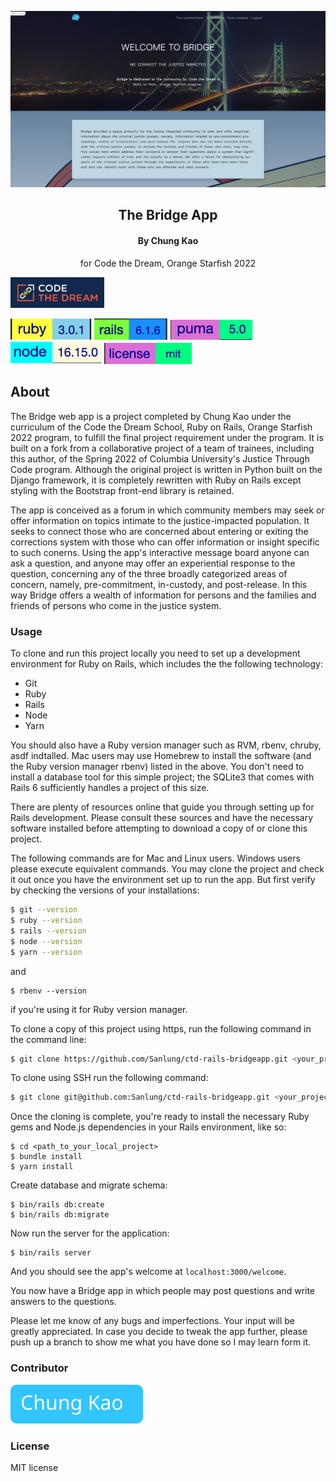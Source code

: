 <p align="center"><img src="./public/readme/site-screenshot.jpg" alt="site screenshot" /></p>
<h2 align="center">The Bridge App</h2>
<h4 align="center">By Chung Kao</h4>
<p align="center">for Code the Dream, Orange Starfish 2022</p>
<p align="left"><img width="150" src="./public/readme/ctd-logo.jpeg" /></p>

![ruby version](./public/readme/ruby-version.svg) ![rails version](./public/readme/rails-version.svg) ![puma version](./public/readme/puma-version.svg) ![node version](./public/readme/node-version.svg) ![license badge](./public/readme/license_badge.svg)

## About

The Bridge web app is a project completed by Chung Kao under the curriculum of the Code the Dream School, Ruby on Rails, Orange Starfish 2022 program, to fulfill the final project requirement under the program. It is built on a fork from a collaborative project of a team of trainees, including this author, of the Spring 2022 of Columbia University's Justice Through Code program. Although the original project is written in Python built on the Django framework, it is completely rewritten with Ruby on Rails except styling with the Bootstrap front-end library is retained.

The app is conceived as a forum in which community members may seek or offer information on topics intimate to the justice-impacted population. It seeks to connect those who are concerned about entering or exiting the corrections system with those who can offer information or insight specific to such conerns. Using the app's interactive message board anyone can ask a question, and anyone may offer an experiential response to the question, concerning any of the three broadly categorized areas of concern, namely, pre-commitment, in-custody, and post-release. In this way Bridge offers a wealth of information for persons and the families and friends of persons who come in the justice system.

### Usage

To clone and run this project locally you need to set up a development environment for Ruby on Rails, which includes the the following technology:

- Git
- Ruby
- Rails
- Node
- Yarn

You should also have a Ruby version manager such as RVM, rbenv, chruby, asdf indtalled. Mac users may use Homebrew to install the software (and the Ruby version manager rbenv) listed in the above. You don't need to install a database tool for this simple project; the SQLite3 that comes with Rails 6 sufficiently handles a project of this size.

There are plenty of resources online that guide you through setting up for Rails development. Please consult these sources and have the necessary software installed before attempting to download a copy of or clone this project.

The following commands are for Mac and Linux users. Windows users please execute equivalent commands. You may clone the project and check it out once you have the environment set up to run the app. But first verify by checking the versions of your installations:

```bash
$ git --version
$ ruby --version
$ rails --version
$ node --version
$ yarn --version
```

and

```
$ rbenv --version
```

if you're using it for Ruby version manager.

To clone a copy of this project using https, run the following command in the command line:

```bash
$ git clone https://github.com/Sanlung/ctd-rails-bridgeapp.git <your_project_directory_name>
```

To clone using SSH run the following command:

```bash
$ git clone git@github.com:Sanlung/ctd-rails-bridgeapp.git <your_project_directory_name>
```

Once the cloning is complete, you're ready to install the necessary Ruby gems and Node.js dependencies in your Rails environment, like so:

```
$ cd <path_to_your_local_project>
$ bundle install
$ yarn install
```

Create database and migrate schema:

```
$ bin/rails db:create
$ bin/rails db:migrate
```

Now run the server for the application:

```
$ bin/rails server
```

And you should see the app's welcome at `localhost:3000/welcome`.

You now have a Bridge app in which people may post questions and write answers to the questions.

Please let me know of any bugs and imperfections. Your input will be greatly appreciated. In case you decide to tweak the app further, please push up a branch to show me what you have done so I may learn form it.

### Contributor

[![Chung Kao](./public/readme/chung_button.svg)](https://github.com/Sanlung)

### License

MIT license
